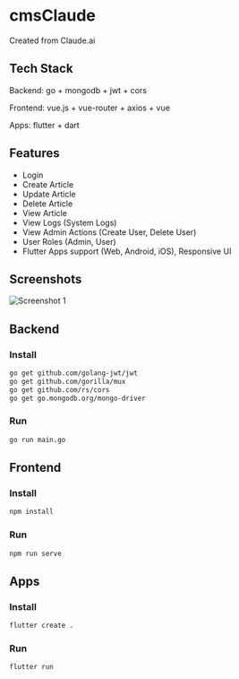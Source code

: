 # cmsClaude

Created from Claude.ai

## Tech Stack

Backend: go + mongodb + jwt + cors

Frontend: vue.js + vue-router + axios + vue

Apps: flutter + dart

## Features

- Login
- Create Article
- Update Article
- Delete Article
- View Article
- View Logs (System Logs)
- View Admin Actions (Create User, Delete User)
- User Roles (Admin, User)
- Flutter Apps support (Web, Android, iOS), Responsive UI

## Screenshots

![Screenshot 1](https://raw.githubusercontent.com/iampoty/cmsClaude/main/screenshots/screenshot1.png)

## Backend

### Install

```bash
go get github.com/golang-jwt/jwt
go get github.com/gorilla/mux
go get github.com/rs/cors
go get go.mongodb.org/mongo-driver
```

### Run

```bash
go run main.go
```

## Frontend

### Install

```bash
npm install
```

### Run

```bash
npm run serve
```

## Apps

### Install

```bash
flutter create .
```

### Run

```bash
flutter run
```